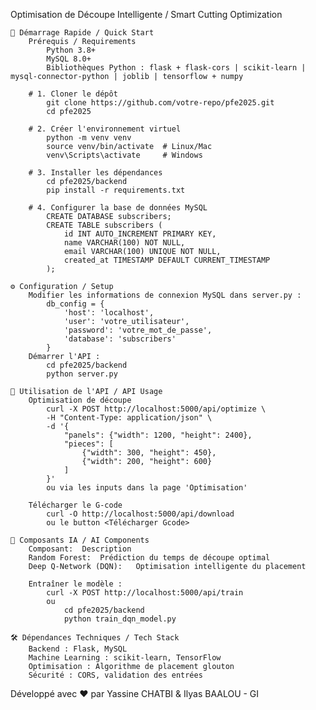 Optimisation de Découpe Intelligente / Smart Cutting Optimization

    🚀 Démarrage Rapide / Quick Start
        Prérequis / Requirements
            Python 3.8+
            MySQL 8.0+
            Bibliothèques Python : flask + flask-cors | scikit-learn | mysql-connector-python | joblib | tensorflow + numpy

        # 1. Cloner le dépôt
            git clone https://github.com/votre-repo/pfe2025.git
            cd pfe2025

        # 2. Créer l'environnement virtuel
            python -m venv venv
            source venv/bin/activate  # Linux/Mac
            venv\Scripts\activate     # Windows

        # 3. Installer les dépendances
            cd pfe2025/backend
            pip install -r requirements.txt

        # 4. Configurer la base de données MySQL
            CREATE DATABASE subscribers;
            CREATE TABLE subscribers (
                id INT AUTO_INCREMENT PRIMARY KEY,
                name VARCHAR(100) NOT NULL,
                email VARCHAR(100) UNIQUE NOT NULL,
                created_at TIMESTAMP DEFAULT CURRENT_TIMESTAMP
            );

    ⚙️ Configuration / Setup
        Modifier les informations de connexion MySQL dans server.py :
            db_config = {
                'host': 'localhost',
                'user': 'votre_utilisateur',
                'password': 'votre_mot_de_passe',
                'database': 'subscribers'
            }
        Démarrer l'API :
            cd pfe2025/backend
            python server.py

    📡 Utilisation de l'API / API Usage
        Optimisation de découpe
            curl -X POST http://localhost:5000/api/optimize \
            -H "Content-Type: application/json" \
            -d '{
                "panels": {"width": 1200, "height": 2400},
                "pieces": [
                    {"width": 300, "height": 450},
                    {"width": 200, "height": 600}
                ]
            }'
            ou via les inputs dans la page 'Optimisation'
            
        Télécharger le G-code
            curl -O http://localhost:5000/api/download
            ou le button <Télécharger Gcode>

    🧠 Composants IA / AI Components
        Composant:	Description
        Random Forest:	Prédiction du temps de découpe optimal
        Deep Q-Network (DQN):	Optimisation intelligente du placement

        Entraîner le modèle :
            curl -X POST http://localhost:5000/api/train
            ou 
                cd pfe2025/backend
                python train_dqn_model.py

    🛠 Dépendances Techniques / Tech Stack
        Backend : Flask, MySQL
        Machine Learning : scikit-learn, TensorFlow
        Optimisation : Algorithme de placement glouton
        Sécurité : CORS, validation des entrées

Développé avec ❤️ par Yassine CHATBI & Ilyas BAALOU - GI